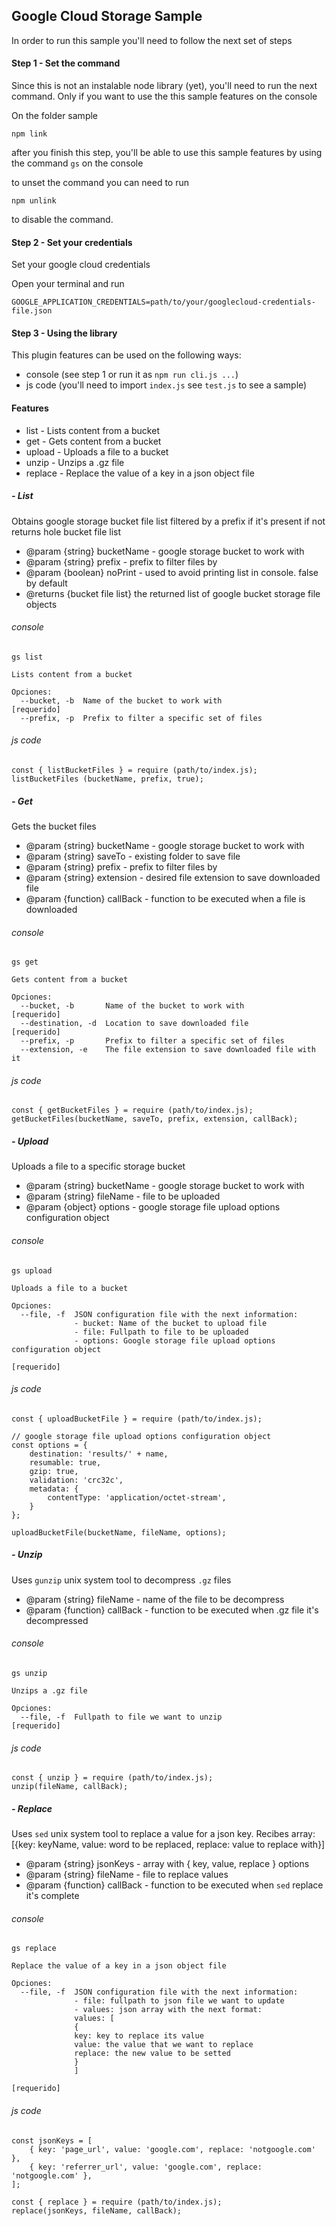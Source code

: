 ## Google Cloud Storage Sample

In order to run this sample you'll need to follow the next set of steps

#### Step 1 - Set the command
Since this is not an instalable node library (yet), you'll need to run the next command. Only if you want to use the this sample features on the console

On the folder sample
```
npm link
```

after you finish this step, you'll be able to use this sample features by using the command `gs` on the console

to unset the command you can need to run

```
npm unlink
```

to disable the command.

#### Step 2 - Set your credentials
Set your google cloud credentials

Open your terminal and run
```
GOOGLE_APPLICATION_CREDENTIALS=path/to/your/googlecloud-credentials-file.json
```

#### Step 3 - Using the library

This plugin features can be used on the following ways:
- console (see step 1 or run it as `npm run cli.js ...`)
- js code (you'll need to import `index.js` see `test.js` to see a sample)

#### Features

- list - Lists content from a bucket 
- get - Gets content from a bucket
- upload - Uploads a file to a bucket
- unzip - Unzips a .gz file
- replace - Replace the value of a key in a json object file

##### - List

Obtains google storage bucket file list filtered by a prefix if it's present if not returns hole bucket file list
* @param {string} bucketName - google storage bucket to work with
* @param {string} prefix - prefix to filter files by
* @param {boolean} noPrint - used to avoid printing list in console. false by default
* @returns {bucket file list} the returned list of google bucket storage file objects

###### console

```
gs list

Lists content from a bucket

Opciones:
  --bucket, -b  Name of the bucket to work with                      [requerido]
  --prefix, -p  Prefix to filter a specific set of files
```

###### js code

```
const { listBucketFiles } = require (path/to/index.js);
listBucketFiles (bucketName, prefix, true);
```

##### - Get

Gets the bucket files
 * @param {string} bucketName - google storage bucket to work with
 * @param {string} saveTo - existing folder to save file
 * @param {string} prefix - prefix to filter files by
 * @param {string} extension - desired file extension to save downloaded file
 * @param {function} callBack - function to be executed when a file is downloaded

###### console

```
gs get

Gets content from a bucket

Opciones:
  --bucket, -b       Name of the bucket to work with                 [requerido]
  --destination, -d  Location to save downloaded file                [requerido]
  --prefix, -p       Prefix to filter a specific set of files
  --extension, -e    The file extension to save downloaded file with it
```

###### js code

```
const { getBucketFiles } = require (path/to/index.js);
getBucketFiles(bucketName, saveTo, prefix, extension, callBack);
```

##### - Upload

Uploads a file to a specific storage bucket
 * @param {string} bucketName - google storage bucket to work with
 * @param {string} fileName - file to be uploaded
 * @param {object} options - google storage file upload options configuration object

###### console

```
gs upload

Uploads a file to a bucket

Opciones:
  --file, -f  JSON configuration file with the next information:
              - bucket: Name of the bucket to upload file
              - file: Fullpath to file to be uploaded
              - options: Google storage file upload options configuration object
                                                                     [requerido]
```

###### js code

```
const { uploadBucketFile } = require (path/to/index.js);

// google storage file upload options configuration object
const options = {
    destination: 'results/' + name,
    resumable: true,
    gzip: true,
    validation: 'crc32c',
    metadata: {
        contentType: 'application/octet-stream',
    }
};

uploadBucketFile(bucketName, fileName, options);
```

##### - Unzip

Uses `gunzip` unix system tool to decompress `.gz` files
 * @param {string} fileName - name of the file to be decompress
 * @param {function} callBack - function to be executed when .gz file it's decompressed

###### console

```
gs unzip

Unzips a .gz file

Opciones:
  --file, -f  Fullpath to file we want to unzip                      [requerido]
```

###### js code

```
const { unzip } = require (path/to/index.js);
unzip(fileName, callBack);
```

##### - Replace

Uses `sed` unix system tool to replace a value for a json key.
 Recibes array: [{key: keyName, value: word to be replaced, replace: value to replace with}]
 * @param {string} jsonKeys - array with { key, value, replace } options
 * @param {string} fileName - file to replace values
 * @param {function} callBack - function to be executed when `sed` replace it's complete

###### console

```
gs replace

Replace the value of a key in a json object file

Opciones:
  --file, -f  JSON configuration file with the next information:
              - file: fullpath to json file we want to update
              - values: json array with the next format:
              values: [
              {
              key: key to replace its value
              value: the value that we want to replace
              replace: the new value to be setted
              }
              ]
                                                                     [requerido]
```

###### js code

```
const jsonKeys = [
    { key: 'page_url', value: 'google.com', replace: 'notgoogle.com' },
    { key: 'referrer_url', value: 'google.com', replace: 'notgoogle.com' },
];

const { replace } = require (path/to/index.js);
replace(jsonKeys, fileName, callBack);
```